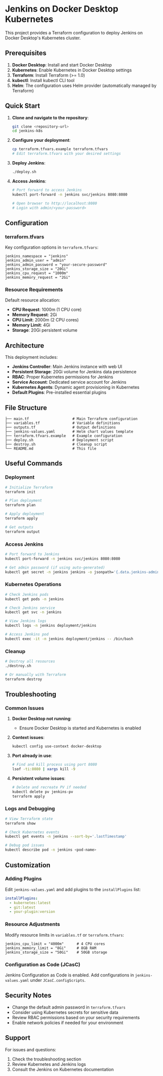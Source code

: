 # Jenkins on Docker Desktop Kubernetes

This project provides a Terraform configuration to deploy Jenkins on Docker Desktop's Kubernetes cluster.

## Prerequisites

1. **Docker Desktop**: Install and start Docker Desktop
2. **Kubernetes**: Enable Kubernetes in Docker Desktop settings
3. **Terraform**: Install Terraform (>= 1.0)
4. **kubectl**: Install kubectl CLI tool
5. **Helm**: The configuration uses Helm provider (automatically managed by Terraform)

## Quick Start

1. **Clone and navigate to the repository**:
   ```bash
   git clone <repository-url>
   cd jenkins-k8s
   ```

2. **Configure your deployment**:
   ```bash
   cp terraform.tfvars.example terraform.tfvars
   # Edit terraform.tfvars with your desired settings
   ```

3. **Deploy Jenkins**:
   ```bash
   ./deploy.sh
   ```

4. **Access Jenkins**:
   ```bash
   # Port forward to access Jenkins
   kubectl port-forward -n jenkins svc/jenkins 8080:8080
   
   # Open browser to http://localhost:8080
   # Login with admin/<your-password>
   ```

## Configuration

### terraform.tfvars

Key configuration options in `terraform.tfvars`:

```hcl
jenkins_namespace = "jenkins"
jenkins_admin_user = "admin"
jenkins_admin_password = "your-secure-password"
jenkins_storage_size = "20Gi"
jenkins_cpu_request = "1000m"
jenkins_memory_request = "2Gi"
```

### Resource Requirements

Default resource allocation:
- **CPU Request**: 1000m (1 CPU core)
- **Memory Request**: 2Gi
- **CPU Limit**: 2000m (2 CPU cores)
- **Memory Limit**: 4Gi
- **Storage**: 20Gi persistent volume

## Architecture

This deployment includes:

- **Jenkins Controller**: Main Jenkins instance with web UI
- **Persistent Storage**: 20Gi volume for Jenkins data persistence
- **RBAC**: Proper Kubernetes permissions for Jenkins
- **Service Account**: Dedicated service account for Jenkins
- **Kubernetes Agents**: Dynamic agent provisioning in Kubernetes
- **Default Plugins**: Pre-installed essential plugins

## File Structure

```
├── main.tf                    # Main Terraform configuration
├── variables.tf               # Variable definitions
├── outputs.tf                 # Output definitions
├── jenkins-values.yaml        # Helm chart values template
├── terraform.tfvars.example   # Example configuration
├── deploy.sh                  # Deployment script
├── destroy.sh                 # Cleanup script
└── README.md                  # This file
```

## Useful Commands

### Deployment
```bash
# Initialize Terraform
terraform init

# Plan deployment
terraform plan

# Apply deployment
terraform apply

# Get outputs
terraform output
```

### Access Jenkins
```bash
# Port forward to Jenkins
kubectl port-forward -n jenkins svc/jenkins 8080:8080

# Get admin password (if using auto-generated)
kubectl get secret -n jenkins jenkins -o jsonpath='{.data.jenkins-admin-password}' | base64 -d
```

### Kubernetes Operations
```bash
# Check Jenkins pods
kubectl get pods -n jenkins

# Check Jenkins service
kubectl get svc -n jenkins

# View Jenkins logs
kubectl logs -n jenkins deployment/jenkins

# Access Jenkins pod
kubectl exec -it -n jenkins deployment/jenkins -- /bin/bash
```

### Cleanup
```bash
# Destroy all resources
./destroy.sh

# Or manually with Terraform
terraform destroy
```

## Troubleshooting

### Common Issues

1. **Docker Desktop not running**:
   - Ensure Docker Desktop is started and Kubernetes is enabled

2. **Context issues**:
   ```bash
   kubectl config use-context docker-desktop
   ```

3. **Port already in use**:
   ```bash
   # Find and kill process using port 8080
   lsof -ti:8080 | xargs kill -9
   ```

4. **Persistent volume issues**:
   ```bash
   # Delete and recreate PV if needed
   kubectl delete pv jenkins-pv
   terraform apply
   ```

### Logs and Debugging

```bash
# View Terraform state
terraform show

# Check Kubernetes events
kubectl get events -n jenkins --sort-by='.lastTimestamp'

# Debug pod issues
kubectl describe pod -n jenkins <pod-name>
```

## Customization

### Adding Plugins

Edit `jenkins-values.yaml` and add plugins to the `installPlugins` list:

```yaml
installPlugins:
  - kubernetes:latest
  - git:latest
  - your-plugin:version
```

### Resource Adjustments

Modify resource limits in `variables.tf` or `terraform.tfvars`:

```hcl
jenkins_cpu_limit = "4000m"      # 4 CPU cores
jenkins_memory_limit = "8Gi"     # 8GB RAM
jenkins_storage_size = "50Gi"    # 50GB storage
```

### Configuration as Code (JCasC)

Jenkins Configuration as Code is enabled. Add configurations in `jenkins-values.yaml` under `JCasC.configScripts`.

## Security Notes

- Change the default admin password in `terraform.tfvars`
- Consider using Kubernetes secrets for sensitive data
- Review RBAC permissions based on your security requirements
- Enable network policies if needed for your environment

## Support

For issues and questions:
1. Check the troubleshooting section
2. Review Kubernetes and Jenkins logs
3. Consult the Jenkins on Kubernetes documentation